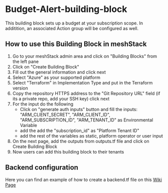 # Budget-Alert-building-block
This building block sets up a budget at your subscription scope. In additition, an associated Action group will be configured as well.

## How to use this Building Block in meshStack 

1. Go to your meshStack admin area and click on "Building Blocks" from the left pane
2. Click on "Create Building Block"
3. Fill out the general information and click next
4. Select "Azure" as your supported platform 
5. Select "Terraform" in Implementation Type and put in the Terraform version
6. Copy the repository HTTPS address to the "Git Repository URL" field (if its a private repo, add your SSH key) click next
7. For the input do the following
    - Click on "generate auth inputs" button and fill the inputs: "ARM_CLIENT_SECRET", "ARM_CLIENT_ID", "ARM_SUBSCRIPTION_ID", "ARM_TENANT_ID" as Environmental Variable
    - add the add the "subscription_id" as "Platform Tenant ID"
    - add the rest of the variables as static, platform operator or user input
8. On the next page, add the outputs from outputs.tf file and click on Create Building Block
9. Now users can add this building block to their tenants

## Backend configuration
Here you can find an example of how to create a backend.tf file on this [Wiki Page](https://github.com/meshcloud/building-blocks/wiki/%5BUser-Guide%5D-Setting-up-the-Backend-for-terraform-state#how-to-configure-backendtf-file-for-these-providers)